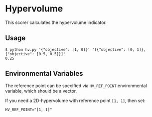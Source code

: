 # Hypervolume
This scorer calculates the hypervolume indicator.

## Usage
```
$ python hv.py '{"objective": [1, 0]}' '[{"objective": [0, 1]}, {"objective": [0.5, 0.5]}]'
0.25
```

## Environmental Variables
The reference point can be specified via `HV_REF_POINT` environmental variable, which should be a vector.

If you need a 2D-hypervolume with reference point `[1, 1]`, then set:
```
HV_REF_POINT="[1, 1]"
```

